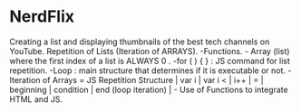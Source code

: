 # NerdFlix

Creating a list and displaying thumbnails of the best tech channels on YouTube. Repetition of Lists (Iteration of ARRAYS). 
-Functions. - Array (list) where the first index of a list is ALWAYS 0 . -for ( ) { } : JS command for list repetition. -Loop : main structure that determines if it is executable or not. - Iteration of Arrays = JS Repetition Structure | var i | var i < | i++ | = | beginning | condition | end (loop iteration) | - Use of Functions to integrate HTML and JS.
